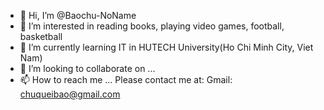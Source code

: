 - 👋 Hi, I’m @Baochu-NoName
- 👀 I’m interested in reading books, playing video games, football, basketball
- 🌱 I’m currently learning IT in HUTECH University(Ho Chi Minh City, Viet Nam)
- 💞️ I’m looking to collaborate on ...
- 📫 How to reach me ...
Please contact me at:
Gmail: chuqueibao@gmail.com
<!---
Baochu-NoName/Baochu-NoName is a ✨ special ✨ repository because its `README.md` (this file) appears on your GitHub profile.
You can click the Preview link to take a look at your changes.
--->
